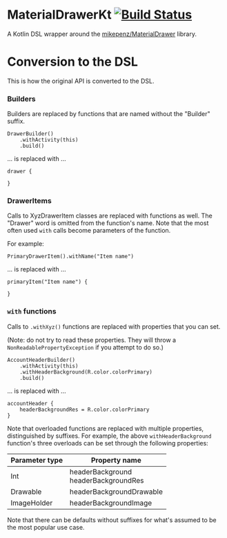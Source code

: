 # MaterialDrawerKt [![Build Status](https://travis-ci.com/zsmb13/MaterialDrawerKt.svg?token=R4XyYLi9KYiStKDFim5B&branch=master)](https://travis-ci.com/zsmb13/MaterialDrawerKt)

A Kotlin DSL wrapper around the [mikepenz/MaterialDrawer](https://github.com/mikepenz/MaterialDrawer) library.

# Conversion to the DSL

This is how the original API is converted to the DSL.

### Builders

Builders are replaced by functions that are named without the "Builder" suffix.
```
DrawerBuilder()
    .withActivity(this)
    .build()
```
... is replaced with ...
```
drawer { 

}
```

### DrawerItems

Calls to XyzDrawerItem classes are replaced with functions as well. The "Drawer" word is omitted from the function's name. Note that the most often used `with` calls become parameters of the function. 

For example: 

```
PrimaryDrawerItem().withName("Item name")
```
... is replaced with ...
```
primaryItem("Item name") {

}
```

### `with` functions
 
Calls to `.withXyz()` functions are replaced with properties that you can set. 

(Note: do not try to read these properties. They will throw a `NonReadablePropertyException` if you attempt to do so.)
```
AccountHeaderBuilder()
    .withActivity(this)
    .withHeaderBackground(R.color.colorPrimary)
    .build()
```
... is replaced with ...
```
accountHeader {
    headerBackgroundRes = R.color.colorPrimary 
}
```

Note that overloaded functions are replaced with multiple properties, distinguished by suffixes. For example, the above `withHeaderBackground` function's three overloads can be set through the following properties:

Parameter type    | Property name
----------------- | ------------------------------------------
Int               | headerBackground <br/> headerBackgroundRes
Drawable          | headerBackgroundDrawable
ImageHolder       | headerBackgroundImage

Note that there can be defaults without suffixes for what's assumed to be the most popular use case.
